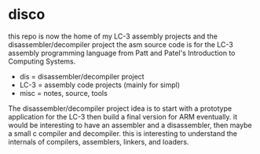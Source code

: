 # disco
this repo is now the home of my LC-3 assembly projects and the disassembler/decompiler project
the asm source code is for the LC-3 assembly programming language from Patt and Patel's Introduction to Computing Systems.

* dis  = disassembler/decompiler project
* LC-3 = assembly code projects (mainly for simpl)
* misc = notes, source, tools

The disassembler/decompiler project idea is to start with a prototype application for the LC-3 then build a final version for ARM eventually.
it would be interesting to have an assembler and a disassembler, then maybe a small c compiler and decompiler.
this is interesting to understand the internals of compilers, assemblers, linkers, and loaders.
